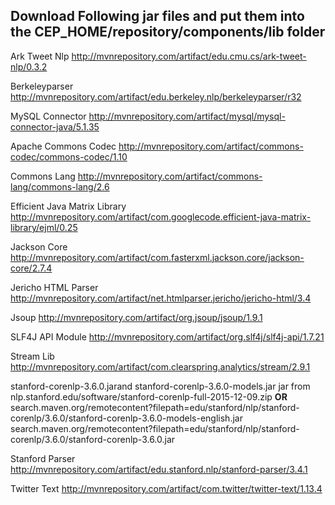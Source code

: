 Download Following jar files and put them into the CEP_HOME/repository/components/lib folder
-------------------------------------------------------------------------------------------- 
Ark Tweet Nlp 
http://mvnrepository.com/artifact/edu.cmu.cs/ark-tweet-nlp/0.3.2

Berkeleyparser
http://mvnrepository.com/artifact/edu.berkeley.nlp/berkeleyparser/r32

MySQL Connector
http://mvnrepository.com/artifact/mysql/mysql-connector-java/5.1.35

Apache Commons Codec
http://mvnrepository.com/artifact/commons-codec/commons-codec/1.10

Commons Lang
http://mvnrepository.com/artifact/commons-lang/commons-lang/2.6

Efficient Java Matrix Library 
http://mvnrepository.com/artifact/com.googlecode.efficient-java-matrix-library/ejml/0.25

Jackson Core
http://mvnrepository.com/artifact/com.fasterxml.jackson.core/jackson-core/2.7.4

Jericho HTML Parser 
http://mvnrepository.com/artifact/net.htmlparser.jericho/jericho-html/3.4

Jsoup
http://mvnrepository.com/artifact/org.jsoup/jsoup/1.9.1

SLF4J API Module
http://mvnrepository.com/artifact/org.slf4j/slf4j-api/1.7.21

Stream Lib
http://mvnrepository.com/artifact/com.clearspring.analytics/stream/2.9.1

stanford-corenlp-3.6.0.jarand stanford-corenlp-3.6.0-models.jar jar from
nlp.stanford.edu/software/stanford-corenlp-full-2015-12-09.zip
**OR**
search.maven.org/remotecontent?filepath=edu/stanford/nlp/stanford-corenlp/3.6.0/stanford-corenlp-3.6.0-models-english.jar
search.maven.org/remotecontent?filepath=edu/stanford/nlp/stanford-corenlp/3.6.0/stanford-corenlp-3.6.0.jar

Stanford Parser 
http://mvnrepository.com/artifact/edu.stanford.nlp/stanford-parser/3.4.1

Twitter Text
http://mvnrepository.com/artifact/com.twitter/twitter-text/1.13.4

